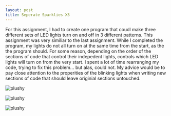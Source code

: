```yaml
---
layout: post
title: Seperate Sparklies X3
---
```


For this assignment, I had to create one program that coudl make three different sets of LED lights turn on and off in 3 different patterns. This assignment was very similiar to the last assignment. While I completed the program, my lights do not all turn on at the same time from the start, as the the program should. For some reason, depending on the order of the sections of code that control their indepedent lights, controls which LED lights will turn on from the very start. I spent a lot of time rearranging my code, trying to fix this problem... but alas, could not. My advice would be to pay close attention to the properities of the blinking lights when writing new sections of code that should leave originial sections untouched. 

![plushy](/img/DSC_1541.JPG)

![plushy](/img/DSC_1542.JPG)

![plushy](/img/DSC_1544.JPG)
